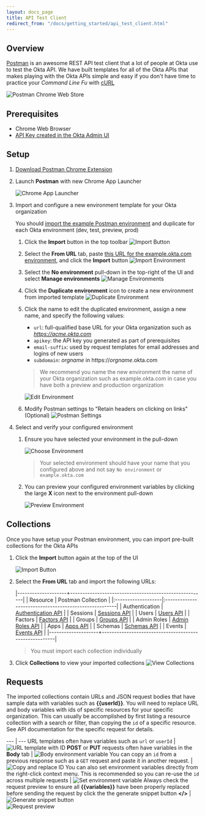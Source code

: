 ```yaml
---
layout: docs_page
title: API Test Client
redirect_from: "/docs/getting_started/api_test_client.html"
---
```


## Overview

[Postman](http://getpostman.com) is an awesome REST API test client that a lot of people at Okta use to test the Okta API.  We have built templates for all of the Okta APIs that makes playing with the Okta APIs simple and easy if you don't have time to practice your *Command Line Fu* with [cURL](http://en.wikipedia.org/wiki/CURL)

![Postman Chrome Web Store](/assets/img/postman-chrome-web-store.png)

## Prerequisites

- Chrome Web Browser
- [API Key created in the Okta Admin UI](/docs/api/getting_started/getting_a_token.html)

## Setup

1. [Download Postman Chrome Extension](https://chrome.google.com/webstore/detail/postman-rest-client-packa/fhbjgbiflinjbdggehcddcbncdddomop)
2. Launch **Postman** with new Chrome App Launcher

    ![Chrome App Launcher](/assets/img/chrome-ui-app-launcher.png "Chrome App Launcher")

3. Import and configure a new environment template for your Okta organization

    You should [import the example Postman environment](../postman/example.okta.com.environment) and duplicate for each Okta environment (dev, test, preview, prod)

    1. Click the **Import** button in the top toolbar
      ![Import Button](/assets/img/postman-ui-import-button.png "Import Button")
    2. Select the **From URL** tab, paste [this URL for the example.okta.com environment](../postman/example.okta.com.environment), and click the **Import** button
      ![Import Environment](/assets/img/postman-ui-import-env.png "Import Environment")
    3. Select the **No environment** pull-down in the top-right of the UI and select **Manage environments**
        ![Manage Environments](/assets/img/postman-ui-manage-env.png "Manage Environments")
    4. Click the **Duplicate environment** icon to create a new environment from imported template
        ![Duplicate Environment](/assets/img/postman-ui-duplicate-env.png "Duplicate Environment")
    5. Click the name to edit the duplicated environment, assign a new name, and specify the following values:

        - `url`: full-qualified base URL for your Okta organization such as *https://acme.okta.com*
        - `apikey`: the API key you generated as part of prerequisites
        - `email-suffix`: used by request templates for email addresses and logins of new users
        - `subdomain`: *orgname* in https://*orgname*.okta.com

        > We recommend you name the new environment the name of your Okta organization such as example.okta.com in case you have both a preview and production organization

        ![Edit Environment](/assets/img/postman-ui-edit-env.png "Edit Environment")
    6. Modify Postman settings to "Retain headers on clicking on links" (Optional)
      ![Postman Settings](/assets/img/postman-ui-settings.png "Postman Settings")

4. Select and verify your configured environment

    1. Ensure you have selected your environment in the pull-down

        ![Choose Environment](/assets/img/postman-ui-choose-env.png "Choose Environment")

        > Your selected environment should have your name that you configured above and not say `No environment` or `example.okta.com`

    2. You can preview your configured environment variables by clicking the large **X** icon next to the environment pull-down

        ![Preview Environment](/assets/img/postman-ui-preview-env.png "Preview Environment")

## Collections

Once you have setup your Postman environment, you can import pre-built collections for the Okta APIs

1. Click the **Import** button again at the top of the UI

    ![Import Button](/assets/img/postman-ui-import-button.png "Import Button")

2. Select the **From URL** tab and import the following URLs:

    |--------------------+-------------------------------------------------------|
    | Resource           | Postman Collection                                    |
    |:-------------------|:------------------------------------------------------|
    | Authentication     | [Authentication API](../postman/authentication.json)  |
    | Sessions           | [Sessions API](../postman/sessions.json)              |
    | Users              | [Users API](../postman/users.json)                    |
    | Factors            | [Factors API](../postman/factors.json)                |
    | Groups             | [Groups API](../postman/groups.json)                  |
    | Admin Roles        | [Admin Roles API](../postman/admin-roles.json)        |
    | Apps               | [Apps API](../postman/apps.json)                      |
    | Schemas            | [Schemas API](../postman/schemas.json)                |
    | Events             | [Events API](../postman/events.json)                  |
    |--------------------+-------------------------------------------------------|

    > You must import each collection individually

3. Click **Collections** to view your imported collections
  ![View Collections](/assets/img/postman-ui-collections.png "View Collections")

## Requests

The imported collections contain URLs and JSON request bodies that have sample data with variables such as **\{\{userId\}\}**.  You will need to replace URL and body variables with ids of specific resources for your specific organization.  This can usually be accomplished by first listing a resource collection with a search or filter, than copying the `id` of a specific resource.  See API documentation for the specific request for details.

--- | ---
URL templates often have variables such as `url` or `userId` | ![URL template with ID](/assets/img/postman-ui-replace-id.png "URL template with ID")
**POST** or **PUT** requests often have variables in the **Body** tab | ![Body environment variable](/assets/img/postman-ui-body-variable.png "Body environment variable")
You can copy an `id` from a previous response such as a `GET` request and paste it in another request. | ![Copy and replace ID](/assets/img/postman-ui-paste-id.png "Copy and replace ID in URL")
You can also set environment variables directly from the right-click context menu.  This is recommended so you can re-use the `id` across multiple requests | ![Set environment variable](/assets/img/postman-ui-set-variable-id.png "Set environment variable")
Always check the request preview to ensure all **\{\{variables\}\}** have been properly replaced before sending the request by click the the generate snippet button **</>**  | ![Generate snippet button](/assets/img/postman-ui-gen-snip-button.png "Generate snippet button") <br> ![Request preview](/assets/img/postman-ui-req-prevew.png "Request preview")

